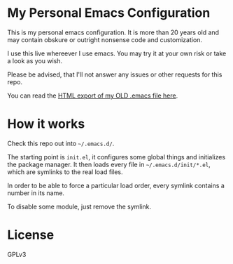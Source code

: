 # My Personal Emacs Configuration

This is my personal emacs configuration.  It is more than 20 years old
and may contain obskure or outright nonsense code and customization.

I use this live whereever I use emacs. You may try it at your own risk
or take a look as you wish.

Please be advised,  that I'll not answer any issues  or other requests
for this repo.

You can read the [HTML export of my OLD .emacs file here](https://rawgit.com/TLINDEN/dot-emacs/master/emacs.html).

# How it works

Check this repo out into `~/.emacs.d/`.

The starting point is `init.el`,  it configures some global things and
initializes  the  package  manager.   It  then  loads  every  file  in
`~/.emacs.d/init/*.el`, which are symlinks to  the real load files.

In order  to be able to  force a particular load  order, every symlink
contains a number in its name.

To disable some module, just remove the symlink.

# License

GPLv3
